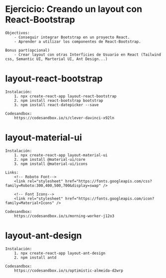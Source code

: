 # Ejercicio: Creando un layout con React-Bootstrap

    Objectivos: 
        - Conseguir integrar Bootstrap en un proyecto React.
        - Aprender a utilizar los componentes de React-Bootstrap.

    Bonus part(opcional)
        - Crear layout con otras Interficies de Usuario en React (Tailwind css, Semantic UI, Marterial UI, Ant Design...)

# layout-react-bootstrap

    Instalación:
        1. npx create-react-app layout-react-bootstrap
        2. npm install react-bootstrap bootstrap
        3. npm install react-datepicker --save
    
    Codesandbox:
        https://codesandbox.io/s/clever-davinci-x92ln


# layout-material-ui

    Instalación:
        1. npx create-react-app layout-material-ui
        2. npm install @material-ui/core
        3. npm install @material-ui/icons
    
    Links:
        <!-- Roboto Font-->
        <link rel="stylesheet" href="https://fonts.googleapis.com/css?family=Roboto:300,400,500,700&display=swap" />

        <!-- Font Icons-->
        <link rel="stylesheet" href="https://fonts.googleapis.com/icon?family=Material+Icons" />
    
    Codesandbox:
        https://codesandbox.io/s/morning-worker-j12o3

# layout-ant-design

    Instalación:
        1. npx create-react-app layout-ant-design
        2. npm install antd

    Codesandbox:
        https://codesandbox.io/s/optimistic-almeida-d2wrp
        